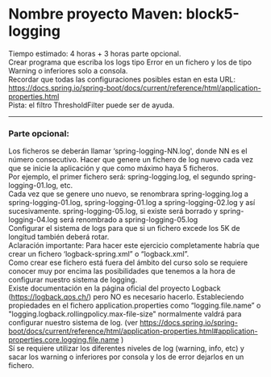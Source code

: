 # Nombre proyecto Maven: block5-logging
Tiempo estimado: 4 horas + 3 horas parte opcional.  
Crear programa que escriba los logs tipo Error en un fichero y los de tipo Warning o inferiores solo a consola.  
Recordar que todas las configuraciones posibles estan en esta URL: https://docs.spring.io/spring-boot/docs/current/reference/html/application-properties.html  
Pista: el filtro ThresholdFilter puede ser de ayuda.  

---

### **Parte opcional:**  
Los ficheros se deberán llamar ‘spring-logging-NN.log', donde NN es el número consecutivo. Hacer que genere un fichero de log nuevo cada vez que se inicie la aplicación y que como máximo haya 5 ficheros.  
Por ejemplo, el primer fichero será: spring-logging.log, el segundo spring-logging-01.log, etc.  
Cada vez que se genere uno nuevo, se renombrara spring-logging.log a spring-logging-01.log,  spring-logging-01.log a spring-logging-02.log y así sucesivamente. spring-logging-05.log, si existe será borrado y spring-logging-04.log será renombrado a spring-logging-05.log  
Configurar el sistema de logs para que si un fichero excede los 5K de longitud también deberá rotar.    
Aclaración importante:  Para hacer este ejercicio completamente habría que crear un fichero ‘logback-spring.xml” o “logback.xml”.  
Como crear ese fichero está fuera del ámbito del curso solo se requiere conocer muy por encima las posibilidades que tenemos a la hora de configurar nuestro sistema de logging.  
Existe documentación en la página oficial del proyecto Logback  (https://logback.qos.ch/) pero NO es necesario hacerlo. Estableciendo propiedades en el fichero application.properties como “logging.file.name” o "logging.logback.rollingpolicy.max-file-size"  normalmente valdrá para configurar nuestro sistema de log. (ver https://docs.spring.io/spring-boot/docs/current/reference/html/application-properties.html#application-properties.core.logging.file.name )  
Sí se requiere utilizar los diferentes niveles de log (warning, info, etc)  y sacar los warning o inferiores por consola y los de error dejarlos en un fichero.  

